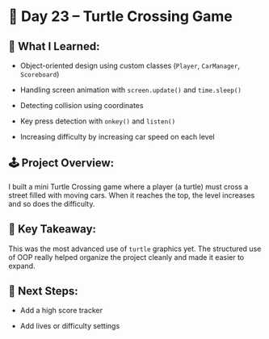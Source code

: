 # 🐢 Day 23 – Turtle Crossing Game



## 🎯 What I Learned:

- Object-oriented design using custom classes (`Player`, `CarManager`, `Scoreboard`)

- Handling screen animation with `screen.update()` and `time.sleep()`

- Detecting collision using coordinates

- Key press detection with `onkey()` and `listen()`

- Increasing difficulty by increasing car speed on each level



## 🕹️ Project Overview:

I built a mini Turtle Crossing game where a player (a turtle) must cross a street filled with moving cars. When it reaches the top, the level increases and so does the difficulty.



## 🧠 Key Takeaway:
 This was the most advanced use of `turtle` graphics yet. The structured use of OOP really helped organize the project cleanly and made it easier to expand.



## 📌 Next Steps:

- Add a high score tracker

- Add lives or difficulty settings



